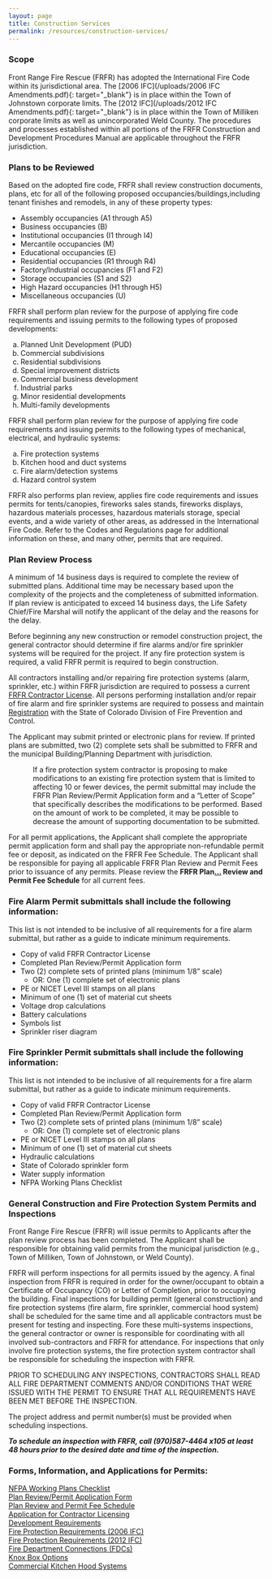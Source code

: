 ```yaml
---
layout: page
title: Construction Services
permalink: /resources/construction-services/
---
```


### **Scope**

Front Range Fire Rescue (FRFR) has adopted the International Fire Code within its jurisdictional area. The [2006 IFC](/uploads/2006 IFC Amendments.pdf){: target="_blank"} is in place within the Town of Johnstown corporate limits. The [2012 IFC](/uploads/2012 IFC Amendments.pdf){: target="_blank"} is in place within the Town of Milliken corporate limits as well as unincorporated Weld County. The procedures and processes established within all portions of the FRFR Construction and Development Procedures Manual are applicable throughout the FRFR jurisdiction.

### **Plans to be Reviewed**

<div>Based on the adopted fire code, FRFR shall review construction documents, plans, etc for all of the following proposed occupancies/buildings,including tenant finishes and remodels, in any of these property types:</div>

* Assembly occupancies (A1 through A5)
* Business occupancies (B)
* Institutional occupancies (I1 through I4)
* Mercantile occupancies (M)
* Educational occupancies (E)
* Residential occupancies (R1 through R4)
* Factory/Industrial occupancies (F1 and F2)
* Storage occupancies (S1 and S2)
* High Hazard occupancies (H1 through H5)
* Miscellaneous occupancies (U)

<div>
          <p>FRFR shall perform plan review for the purpose of applying fire code requirements and issuing permits to the following types of proposed developments:</p>
          <ol style="list-style-type:lower-alpha;">
            <li>Planned Unit Development (PUD)</li>
            <li>Commercial subdivisions</li>
            <li>Residential subdivisions</li>
            <li>Special improvement districts</li>
            <li>Commercial business development</li>
            <li>Industrial parks</li>
            <li>Minor residential developments</li>
            <li>Multi-family developments</li>
          </ol>
          <p>FRFR shall perform plan review for the purpose of applying fire code requirements and issuing permits to the following types of mechanical, electrical, and hydraulic systems:</p>
          <ol style="list-style-type:lower-alpha;">
            <li>Fire protection systems</li>
            <li>Kitchen hood and duct systems</li>
            <li>Fire alarm/detection systems</li>
            <li>Hazard control system</li>
          </ol>
          <p>FRFR also performs plan review, applies fire code requirements and issues permits for tents/canopies, fireworks sales stands, fireworks displays, hazardous materials processes, hazardous materials storage, special events, and a wide variety of other areas, as addressed in the International Fire Code. Refer to the Codes and Regulations page for additional information on these, and many other, permits that are required.&nbsp;</p>
          <h3><strong>Plan Review Process</strong></h3>
          <p>A minimum of 14 business days is required to complete the review of submitted plans. Additional time may be necessary based upon the complexity of the projects and the completeness of submitted information. If plan review is anticipated to exceed 14 business days, the Life Safety Chief/Fire Marshal will notify the applicant of the delay and the reasons for the delay.</p>
          <p>Before beginning any new construction or remodel construction project, the general contractor should determine if fire alarms and/or fire sprinkler systems will be required for the project. If any fire protection system is required, a valid FRFR permit is required to begin construction.</p>
          <p>All contractors installing and/or repairing fire protection systems (alarm, sprinkler, etc.) within FRFR jurisdiction are required to possess a current <a target="_blank" href="/uploads/Application for Contractor Licensing.pdf">FRFR Contractor License</a>. All persons performing installation and/or repair of fire alarm and fire sprinkler systems are required to possess and maintain <a href=" https://www.colorado.gov/pacific/dfpc/certifications-and-registrations">Registration</a> with the State of Colorado Division of Fire Prevention and Control.</p>
          <p>The Applicant may submit printed or electronic plans for review. If printed plans are submitted, two (2) complete sets shall be submitted to FRFR and the municipal Building/Planning Department with jurisdiction.</p>
          <p style="margin-left:.5in;">If a fire protection system contractor is proposing to make modifications to an existing fire protection system that is limited to affecting 10 or fewer devices, the permit submittal may include the FRFR Plan Review/Permit Application form and a &ldquo;Letter of Scope&rdquo; that specifically describes the modifications to be performed. Based on the amount of work to be completed, it may be possible to decrease the amount of supporting documentation to be submitted.</p>
          <p>For all permit applications, the Applicant shall complete the appropriate permit application form and shall pay the appropriate non-refundable permit fee or deposit, as indicated on the FRFR Fee Schedule. The Applicant shall be responsible for paying all applicable FRFR Plan Review and Permit Fees prior to issuance of any permits. Please review the <strong>FRFR Plan<a data-cms-editor-link-style="undefined" href="/FRFR Fee Schedule (07-12-2018).pdf">...</a> Review and Permit Fee Schedule</strong>&nbsp;for all current fees.&nbsp;</p>
          <h3><strong>Fire Alarm Permit submittals shall include the following information:</strong></h3>
          <p>This list is not intended to be inclusive of all requirements for a fire alarm submittal, but rather as a guide to indicate minimum requirements.</p>
          <ul>
            <li>Copy of valid FRFR Contractor License</li>
            <li>Completed Plan Review/Permit Application form</li>
            <li>Two (2) complete sets of printed plans (minimum 1/8&rdquo; scale)
              <ul style="list-style-type:circle;">
                <li>OR: One (1) complete set of electronic plans</li>
              </ul>
            </li>
            <li>PE or NICET Level III stamps on all plans</li>
            <li>Minimum of one (1) set of material cut sheets</li>
            <li>Voltage drop calculations</li>
            <li>Battery calculations</li>
            <li>Symbols list</li>
            <li>Sprinkler riser diagram</li>
          </ul>
          <h3><strong>Fire Sprinkler Permit submittals shall include the following information:</strong></h3>
          <p>This list is not intended to be inclusive of all requirements for a fire alarm submittal, but rather as a guide to indicate minimum requirements.</p>
          <ul>
            <li>Copy of valid FRFR Contractor License</li>
            <li>Completed Plan Review/Permit Application form</li>
            <li>Two (2) complete sets of printed plans (minimum 1/8&rdquo; scale)
              <ul style="list-style-type:circle;">
                <li>OR: One (1) complete set of electronic plans</li>
              </ul>
            </li>
            <li>PE or NICET Level III stamps on all plans</li>
            <li>Minimum of one (1) set of material cut sheets</li>
            <li>Hydraulic calculations</li>
            <li>State of Colorado sprinkler form</li>
            <li>Water supply information</li>
            <li>NFPA Working Plans Checklist</li>
          </ul>
          <h3><strong>General Construction and Fire Protection System Permits and Inspections</strong></h3>
          <p>Front Range Fire Rescue (FRFR) will issue permits to Applicants after the plan review process has been completed. The Applicant shall be responsible for obtaining valid permits from the municipal jurisdiction (e.g., Town of Milliken, Town of Johnstown, or Weld County).</p>
          <p>FRFR will perform inspections for all permits issued by the agency. A final inspection from FRFR is required in order for the owner/occupant to obtain a Certificate of Occupancy (CO) or Letter of Completion, prior to occupying the building. Final inspections for building permit (general construction) and fire protection systems (fire alarm, fire sprinkler, commercial hood system) shall be scheduled for the same time and all applicable contractors must be present for testing and inspecting. Fore these multi-systems inspections, the general contractor or owner is responsible for coordinating with all involved sub-contractors and FRFR for attendance. For inspections that only involve fire protection systems, the fire protection system contractor shall be responsible for scheduling the inspection with FRFR.</p>
          <p>PRIOR TO SCHEDULING ANY INSPECTIONS, CONTRACTORS SHALL READ ALL FIRE DEPARTMENT COMMENTS AND/OR CONDITIONS THAT WERE ISSUED WITH THE PERMIT TO ENSURE THAT ALL REQUIREMENTS HAVE BEEN MET BEFORE THE INSPECTION.</p>
          <p>The project address and permit number(s) must be provided when scheduling inspections.</p>
          <p><strong><em>To schedule an inspection with FRFR, call (970)587-4464 x105 at least 48 hours prior to the desired date and time of the inspection.</em></strong></p>
          <h3><strong>Forms, Information, and Applications for Permits:</strong></h3>
          <div><a target="_blank" href="/uploads/NFPA Working Plans Checklist.pdf">NFPA Working Plans Checklist</a></div>
          <div><a target="_blank" href="/uploads/Plan Submittal Application (2018).pdf">Plan Review/Permit Application Form</a></div>
          <div><a data-cms-editor-link-style="undefined" target="_blank" href="/FRFR Fee Schedule (07-12-2018).pdf">Plan Review and Permit Fee Schedule</a></div>
          <div><a target="_blank" href="/uploads/Application for Contractor Licensing.pdf">Application for Contractor Licensing</a></div>
          <div><a target="_blank" href="/uploads/Development Requirements.pdf">Development Requirements</a></div>
          <div><a target="_blank" href="/uploads/Fire Protection Requirements (2006 IFC).pdf">Fire Protection Requirements (2006 IFC)</a></div>
          <div><a target="_blank" href="/uploads/Fire Protection Requirements (2012 IFC).pdf">Fire Protection Requirements (2012 IFC)</a></div>
          <div><a target="_blank" href="/uploads/Fire Department Connections.pdf">Fire Department Connections (FDCs)</a></div>
          <div><a target="_blank" href="/uploads/Knox Box Options.pdf">Knox Box Options</a></div>
          <div><a target="_blank" href="/uploads/Commercial Kitchen Hood Systems.pdf">Commercial Kitchen Hood Systems</a></div>
        </div>

<div>&nbsp;</div>
